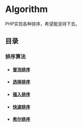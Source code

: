 # Algorithm
PHP实现各种排序，希望能坚持下去。

## 目录

### 排序算法

- #### [冒泡排序](https://github.com/ChenRuiWang/Algorithm/tree/master/BubbleSort)
- #### [选择排序](https://github.com/ChenRuiWang/Algorithm/tree/master/SelectionSort)
- #### [插入排序](https://github.com/ChenRuiWang/Algorithm/tree/master/InsertionSort)
- #### [快速排序](https://github.com/ChenRuiWang/Algorithm/tree/master/QuickSort)
- #### [希尔排序](https://github.com/ChenRuiWang/Algorithm/tree/master/ShellSort)